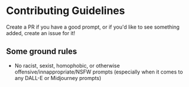 # Contributing Guidelines

Create a PR if you have a good prompt, or if you'd like to see something added, create an issue for it!

## Some ground rules

* No racist, sexist, homophobic, or otherwise offensive/innappropriate/NSFW prompts (especially when it comes to any DALL-E or Midjourney prompts)
